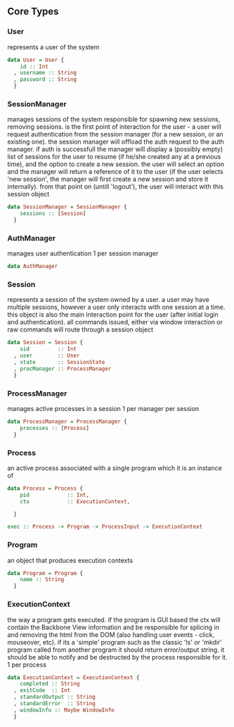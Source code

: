 ## Core Types



### User

represents a user of the system

```hs
data User = User {
    id :: Int
  , username :: String
  , password :: String
  }
```



### SessionManager

manages sessions of the system
responsible for spawning new sessions, removing sessions.
is the first point of interaction for the user - a user will request
authentication from the session manager (for a new session, or an existing one).
the session manager will offload the auth request to the auth manager.
if auth is successfull the manager will display a (possibly empty) list of sessions
for the user to resume (if he/she created any at a previous time), and the option to
create a new session. the user will select an option and the manager will
return a reference of it to the user (if the user selects 'new session', the manager
will first create a new session and store it internally). from that point on (untill 'logout'),
the user will interact with this session object

```hs
data SessionManager = SessionManager {
    sessions :: [Session]
  }
```



### AuthManager

manages user authentication
1 per session manager

```hs
data AuthManager
```



### Session

represents a session of the system owned by a user.
a user may have multiple sessions, however a user only interacts
with one session at a time. this object is also the main interaction point
for the user (after initial login and authentication). all commands issued,
either via window interaction or raw commands will route through a session object

```hs
data Session = Session {
    sid         :: Int
  , user        :: User
  , state       :: SessionState
  , procManager :: ProcessManager
  }
```



### ProcessManager

manages active processes in a session
1 per manager per session

```hs
data ProcessManager = ProcessManager {
    processes :: [Process]
  }
```



### Process

an active process
associated with a single program which it is an
instance of

```hs
data Process = Process {
    pid            :: Int,
    ctx            :: ExecutionContext,

  }

exec :: Process -> Program -> ProcessInput -> ExecutionContext
```



### Program

an object that produces execution contexts

```hs
data Program = Program {
    name :: String
  }
```



### ExecutionContext

the way a program gets executed. if the program is GUI based
the ctx will contain the Backbone View information and be responsible for
splicing in and removing the html from the DOM (also handling user events -
 click, mouseover, etc). if its a 'simple' program
such as the classic 'ls' or 'mkdir' program called from another program it
should return error/output string. it should be able to notify and be destructed
by the process responsible for it.
1 per process

```hs
data ExecutionContext = ExecutionContext {
    completed :: String
  , exitCode  :: Int
  , standardOutput :: String
  , standardError  :: String
  , windowInfo :: Maybe WindowInfo
  }
```


